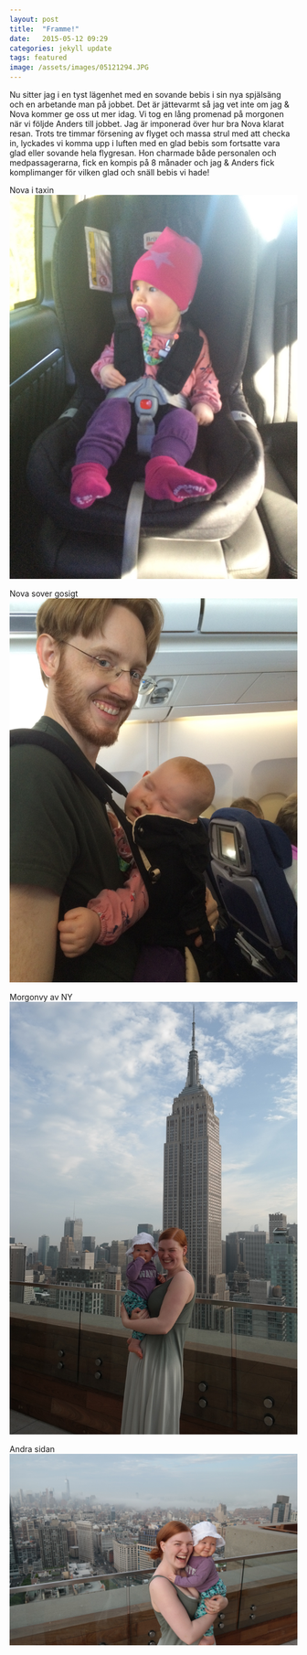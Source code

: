 ```yaml
---
layout: post
title:  "Framme!"
date:   2015-05-12 09:29
categories: jekyll update
tags: featured
image: /assets/images/05121294.JPG
---
```

Nu sitter jag i en tyst lägenhet med en sovande bebis i sin nya spjälsäng och en arbetande man på jobbet. Det är jättevarmt så jag vet inte om jag & Nova kommer ge oss ut mer idag. Vi tog en lång promenad på morgonen när vi följde Anders till jobbet. Jag är imponerad över hur bra Nova klarat resan. Trots tre timmar försening av flyget och massa strul med att checka in, lyckades vi komma upp i luften med en glad bebis som fortsatte vara glad eller sovande hela flygresan. Hon charmade både personalen och medpassagerarna, fick en kompis på 8 månader och jag & Anders fick komplimanger för vilken glad och snäll bebis vi hade! 

Nova i taxin
![Bebis på väg!](/assets/images/bebispavag.JPG "Nova")

Nova sover gosigt
![Bebis på planet](/assets/images/sele.JPG "Nova")

Morgonvy av NY
![På taket på huset vi bor i](/assets/images/taket1.JPG "tak")

Andra sidan
![Mer morgonbilder från taket](/assets/images/taket2.JPG "tak")
